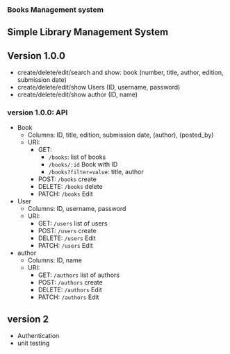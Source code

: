 ### Books Management system

## Simple Library Management System

## Version 1.0.0

- create/delete/edit/search and show: book (number, title, author, edition, submission date)
- create/delete/edit/show Users (ID, username, password)
- create/delete/edit/show author (ID, name)

### version 1.0.0: API
- Book
  - Columns: ID, title, edition, submission date, (author), (posted_by)
  - URI:
    - GET:
      - `/books`: list of books
      - `/books/:id` Book with ID
      - `/books?filter=value`: title, author
    - POST: `/books` create
    - DELETE: `/books` delete
    - PATCH: `/books` Edit
- User
  - Columns: ID, username, password
  - URI:
    - GET: `/users` list of users
    - POST: `/users` create
    - DELETE: `/users` Edit
    - PATCH: `/users` Edit
- author
  - Columns: ID, name
  - URI:
    - GET: `/authors` list of authors
    - POST: `/authors` create
    - DELETE: `/authors` Edit
    - PATCH: `/authors` Edit

## version 2

- Authentication
- unit testing
